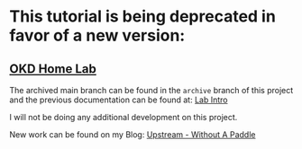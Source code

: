 # This tutorial is being deprecated in favor of a new version:

## [OKD Home Lab](https://upstreamwithoutapaddle.com/home-lab/lab-intro/)

The archived main branch can be found in the `archive` branch of this project and the previous documentation can be found at: [Lab Intro](LabIntro.md)

I will not be doing any additional development on this project.

New work can be found on my Blog: [Upstream - Without A Paddle](https://upstreamwithoutapaddle.com/)
